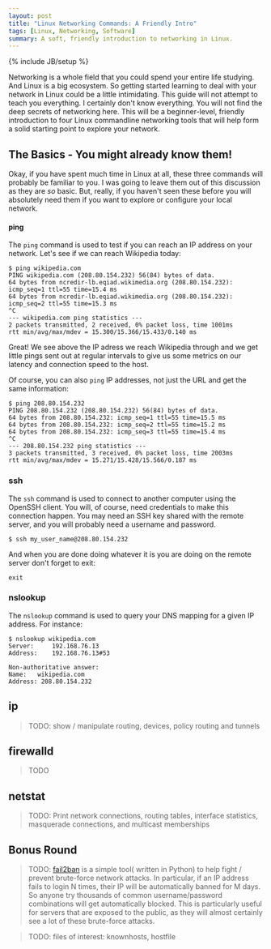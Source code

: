 ```yaml
---
layout: post
title: "Linux Networking Commands: A Friendly Intro"
tags: [Linux, Networking, Software]
summary: A soft, friendly introduction to networking in Linux.
---
```

{% include JB/setup %}

Networking is a whole field that you could spend your entire life studying. And Linux is a big ecosystem. So getting started learning to deal with your network in Linux could be a little intimidating. This guide will not attempt to teach you everything. I certainly don't know everything. You will not find the deep secrets of networking here. This will be a beginner-level, friendly introduction to four Linux commandline networking tools that will help form a solid starting point to explore your network.


## The Basics - You might already know them!

Okay, if you have spent much time in Linux at all, these three commands will probably be familiar to you. I was going to leave them out of this discussion as they are *so* basic. But, really, if you haven't seen these before you will absolutely need them if you want to explore or configure your local network.

#### ping

The `ping` command is used to test if you can reach an IP address on your network. Let's see if we can reach Wikipedia today:

```shell
$ ping wikipedia.com
PING wikipedia.com (208.80.154.232) 56(84) bytes of data.
64 bytes from ncredir-lb.eqiad.wikimedia.org (208.80.154.232): icmp_seq=1 ttl=55 time=15.4 ms
64 bytes from ncredir-lb.eqiad.wikimedia.org (208.80.154.232): icmp_seq=2 ttl=55 time=15.3 ms
^C
--- wikipedia.com ping statistics ---
2 packets transmitted, 2 received, 0% packet loss, time 1001ms
rtt min/avg/max/mdev = 15.300/15.366/15.433/0.140 ms
```

Great!  We see above the IP adress we reach Wikipedia through and we get little pings sent out at regular intervals to give us some metrics on our latency and connection speed to the host.

Of course, you can also `ping` IP addresses, not just the URL and get the same information:

```shell
$ ping 208.80.154.232
PING 208.80.154.232 (208.80.154.232) 56(84) bytes of data.
64 bytes from 208.80.154.232: icmp_seq=1 ttl=55 time=15.5 ms
64 bytes from 208.80.154.232: icmp_seq=2 ttl=55 time=15.2 ms
64 bytes from 208.80.154.232: icmp_seq=3 ttl=55 time=15.4 ms
^C
--- 208.80.154.232 ping statistics ---
3 packets transmitted, 3 received, 0% packet loss, time 2003ms
rtt min/avg/max/mdev = 15.271/15.428/15.566/0.187 ms
```

### ssh

The `ssh` command is used to connect to another computer using the OpenSSH client. You will, of course, need credentials to make this connection happen. You may need an SSH key shared with the remote server, and you will probably need a username and password.

```shell
$ ssh my_user_name@208.80.154.232
```

And when you are done doing whatever it is you are doing on the remote server don't forget to exit:

```shell
exit
```

### nslookup

The `nslookup` command is used to query your DNS mapping for a given IP address. For instance:

```shell
$ nslookup wikipedia.com
Server:		192.168.76.13
Address:	192.168.76.13#53

Non-authoritative answer:
Name:	wikipedia.com
Address: 208.80.154.232
```


## ip

> TODO: show / manipulate routing, devices, policy routing and tunnels


## firewalld

> TODO


## netstat

> TODO: Print network connections, routing tables, interface statistics, masquerade connections, and multicast memberships


## Bonus Round

> TODO: [fail2ban](https://en.wikipedia.org/wiki/Fail2ban) is a simple tool( written in Python) to help fight / prevent brute-force network attacks. In particular, if an IP address fails to login N times, their IP will be automatically banned for M days. So anyone try thousands of common username/password combinations will get automatically blocked. This is particularly useful for servers that are exposed to the public, as they will almost certainly see a lot of these brute-force attacks.

> TODO: files of interest: knownhosts, hostfile
